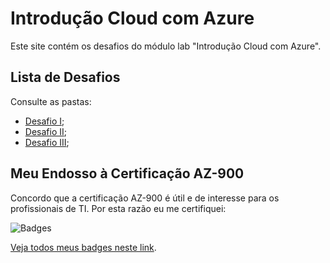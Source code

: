 # Introdução Cloud com Azure

Este site contém os desafios do módulo lab "Introdução Cloud com Azure".

## Lista de Desafios

Consulte as pastas:
- [Desafio I](Desafio%20I/);
- [Desafio II](Desafio%20II/);
- [Desafio III](Desafio%20III/);

## Meu Endosso à Certificação AZ-900

Concordo que a certificação AZ-900 é útil e de interesse para os profissionais de TI. Por esta razão eu me certifiquei:

![Badges](https://images.credly.com/size/160x160/images/be8fcaeb-c769-4858-b567-ffaaa73ce8cf/image.png)

[Veja todos meus badges neste link](https://www.credly.com/users/claudioandre-br).

